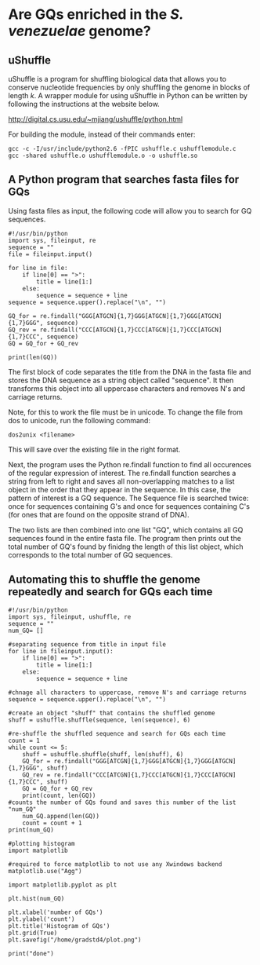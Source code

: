 # Are GQs enriched in the *S. venezuelae* genome?

## uShuffle

uShuffle is a program for shuffling biological data that allows you to conserve nucleotide frequencies by only shuffling the genome in blocks of length *k*. A wrapper module for using uShuffle in Python can be written by following the instructions at the website below.

http://digital.cs.usu.edu/~mjiang/ushuffle/python.html

For building the module, instead of their commands enter:

```
gcc -c -I/usr/include/python2.6 -fPIC ushuffle.c ushufflemodule.c
gcc -shared ushuffle.o ushufflemodule.o -o ushuffle.so
```
## A Python program that searches fasta files for GQs

Using fasta files as input, the following code will allow you to search for GQ sequences. 

```
#!/usr/bin/python
import sys, fileinput, re
sequence = ""
file = fileinput.input()

for line in file:
    if line[0] == ">":
        title = line[1:]
    else:
        sequence = sequence + line
sequence = sequence.upper().replace("\n", "")

GQ_for = re.findall("GGG[ATGCN]{1,7}GGG[ATGCN]{1,7}GGG[ATGCN]{1,7}GGG", sequence)
GQ_rev = re.findall("CCC[ATGCN]{1,7}CCC[ATGCN]{1,7}CCC[ATGCN]{1,7}CCC", sequence)
GQ = GQ_for + GQ_rev

print(len(GQ))
```
The first block of code separates the title from the DNA in the fasta file and stores the DNA sequence as a string object called "sequence". It then transforms this object into all uppercase characters and removes N's and carriage returns. 

Note, for this to work the file must be in unicode. To change the file from dos to unicode, run the following command:

```
dos2unix <filename>
```

This will save over the existing file in the right format. 

Next, the program uses the Python re.findall function to find all occurences of the regular expression of interest. The re.findall function searches a string from left to right and saves all non-overlapping matches to a list object in the order that they appear in the sequence. In this case, the pattern of interest is a GQ sequence. The Sequence file is searched twice: once for sequences containing G's and once for sequences containing C's (for ones that are found on the opposite strand of DNA).

The two lists are then combined into one list "GQ", which contains all GQ sequences found in the entire fasta file. The program then prints out the total number of GQ's found by finidng the length of this list object, which corresponds to the total number of GQ sequences. 

## Automating this to shuffle the genome repeatedly and search for GQs each time

```
#!/usr/bin/python
import sys, fileinput, ushuffle, re
sequence = ""
num_GQ= []

#separating sequence from title in input file
for line in fileinput.input():
    if line[0] == ">":
        title = line[1:]
    else:
        sequence = sequence + line

#chnage all characters to uppercase, remove N's and carriage returns
sequence = sequence.upper().replace("\n", "")

#create an object "shuff" that contains the shuffled genome
shuff = ushuffle.shuffle(sequence, len(sequence), 6)

#re-shuffle the shuffled sequence and search for GQs each time
count = 1
while count <= 5:
    shuff = ushuffle.shuffle(shuff, len(shuff), 6)
    GQ_for = re.findall("GGG[ATCGN]{1,7}GGG[ATGCN]{1,7}GGG[ATGCN]{1,7}GGG", shuff)
    GQ_rev = re.findall("CCC[ATCGN]{1,7}CCC[ATGCN]{1,7}CCC[ATGCN]{1,7}CCC", shuff)
    GQ = GQ_for + GQ_rev
    print(count, len(GQ))
#counts the number of GQs found and saves this number of the list "num_GQ"
    num_GQ.append(len(GQ))
    count = count + 1
print(num_GQ)

#plotting histogram
import matplotlib

#required to force matplotlib to not use any Xwindows backend
matplotlib.use("Agg")

import matplotlib.pyplot as plt

plt.hist(num_GQ)

plt.xlabel('number of GQs')
plt.ylabel('count')
plt.title('Histogram of GQs')
plt.grid(True)
plt.savefig("/home/gradstd4/plot.png")

print("done")
```